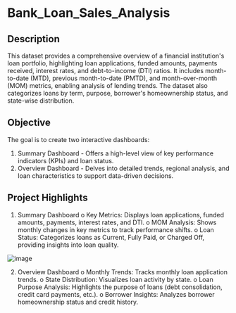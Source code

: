 # Bank_Loan_Sales_Analysis
## Description
This dataset provides a comprehensive overview of a financial institution's loan portfolio, highlighting loan applications, funded amounts, payments received, interest rates, and debt-to-income (DTI) ratios. It includes month-to-date (MTD), previous month-to-date (PMTD), and month-over-month (MOM) metrics, enabling analysis of lending trends. The dataset also categorizes loans by term, purpose, borrower's homeownership status, and state-wise distribution.
## Objective
The goal is to create two interactive dashboards:
1.	Summary Dashboard - Offers a high-level view of key performance indicators (KPIs) and loan status.
2.	Overview Dashboard - Delves into detailed trends, regional analysis, and loan characteristics to support data-driven decisions.
## Project Highlights
1.	Summary Dashboard
o	Key Metrics: Displays loan applications, funded amounts, payments, interest rates, and DTI.
o	MOM Analysis: Shows monthly changes in key metrics to track performance shifts.
o	Loan Status: Categorizes loans as Current, Fully Paid, or Charged Off, providing insights into loan quality.

![image](https://github.com/user-attachments/assets/a8836f2e-9777-4ac7-a419-ec8e63931bd2)

2.	Overview Dashboard
o	Monthly Trends: Tracks monthly loan application trends.
o	State Distribution: Visualizes loan activity by state.
o	Loan Purpose Analysis: Highlights the purpose of loans (debt consolidation, credit card payments, etc.).
o	Borrower Insights: Analyzes borrower homeownership status and credit history.
 

